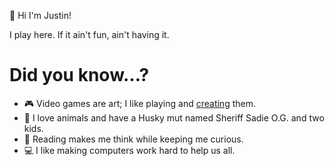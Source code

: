 👋 Hi I'm Justin!

I play here. If it ain't fun, ain't having it.

# Did you know…?
- 🎮 Video games are art; I like playing and [creating](https://en.wikipedia.org/wiki/FIFA_08) them.
- 🐶 I love animals and have a Husky mut named Sheriff Sadie O.G. and two kids.
- 📖 Reading makes me think while keeping me curious.
- 💻 I like making computers work hard to help us all.
